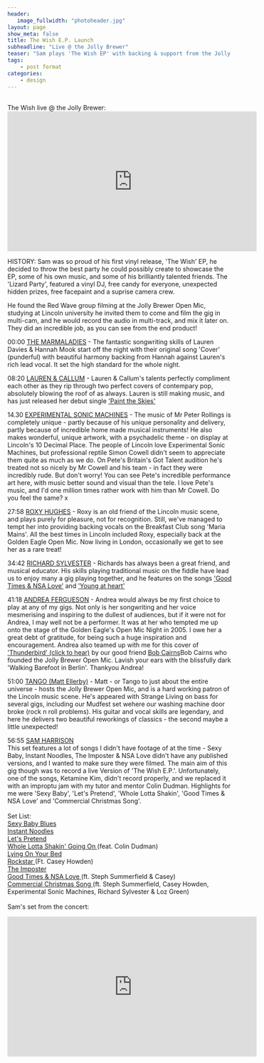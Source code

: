 ```yaml
---
header:
   image_fullwidth: "photoheader.jpg"
layout: page
show_meta: false
title: The Wish E.P. Launch
subheadline: "Live @ the Jolly Brewer"
teaser: "Sam plays 'The Wish EP' with backing & support from the Jolly Brewer family"
tags:
    - post format
categories:
    - design 
---
```

<!--more-->
<br>
 The Wish live @ the Jolly Brewer:<br>
 <iframe width="560" height="315" src="https://www.youtube.com/embed/JK2jhnZVMZI" frameborder="0" allowfullscreen></iframe>
 
HISTORY:
Sam was so proud of his first vinyl release, 'The Wish' EP, he decided to throw the best party he could possibly create to showcase the EP, some of his own music, and some of his brilliantly talented friends. The 'Lizard Party', featured a vinyl DJ, free candy for everyone, unexpected hidden prizes, free facepaint and a suprise camera crew.
 
He found the Red Wave group filming at the Jolly Brewer Open Mic, studying at Lincoln university he invited them to come and film the gig in multi-cam, and he would record the audio in multi-track, and mix it later on. They did an incredible job, as you can see from the end product! 

00:00
<a href="https://youtu.be/JK2jhnZVMZI">THE MARMALADIES</a> - The fantastic songwriting skills of Lauren Davies & Hannah Mook start off the night with their original song 'Cover' (punderful) with beautiful harmony backing from Hannah against Lauren's rich lead vocal. It set the high standard for the whole night.<br>

08:20
<a href="https://www.facebook.com/laurenrycroftmusician/">LAUREN & CALLUM</a> - Lauren & Callum's talents perfectly compliment each other as they rip through two perfect covers of contempary pop, absolutely blowing the roof of as always. Lauren is still making music, and has just released her debut single <a href="https://youtu.be/odbiqkA2-lQ">'Paint the Skies'</a> 

14.30
<a href="https://www.facebook.com/Experimental-Sonic-Machines-545357728887794/">EXPERIMENTAL SONIC MACHINES</a> - The music of Mr Peter Rollings is completely unique - partly because of his unique personality and delivery, partly because of incredible home made musical instruments! He also makes wonderful, unique artwork, with a psychadelic theme - on display at Lincoln's 10 Decimal Place. The people of Lincoln love Experimental Sonic Machines, but professional reptile Simon Cowell didn't seem to appreciate them quite as much as we do. On Pete's Britain's Got Talent audition he's treated not so nicely by Mr Cowell and his team - in fact they were incredibly rude. But don't worry! You can see Pete's incredible performance art here, with music better sound and visual than the tele. I love Pete's music, and I'd one million times rather work with him than Mr Cowell. Do you feel the same? x

27:58
<a href="https://youtu.be/mrUWPCKtDOg">ROXY HUGHES</a> - Roxy is an old friend of the Lincoln music scene, and  plays purely for pleasure, not for recognition. Still, we've managed to tempt her into providing backing vocals on the Breakfast Club song 'Maria Mains'. All the best times in Lincoln included Roxy, especially back at the Golden Eagle Open Mic. Now living in London, occasionally we get to see her as a rare treat!  

34:42
<a href="https://soundcloud.com/richard-the-fiddler">RICHARD SYLVESTER</a> - Richards has always been a great friend, and musical educator. His skills playing traditional music on the fiddle have lead us to enjoy many a gig playing together, and he features on the songs  <a href="https://youtu.be/tWTPK-vymFQ">'Good Times & NSA Love'</a> and <a href="https://youtu.be/7zW2UKTn-gM">'Young at heart'</a>

41:18
<a href="https://youtu.be/O4vCanHtutU">ANDREA FERGUESON</a> - Andrea would always be my first choice to play at any of my gigs. Not only is her songwriting and her voice mesmerising and inspiring to the dullest of audiences, but if it were not for Andrea, I may well not be a performer. It was at her who tempted me up onto the stage of the Golden Eagle's Open Mic Night in 2005. I owe her a great debt of gratitude, for being such a huge inspiration and encouragement. Andrea also teamed up with me for this cover of <a href="https://youtu.be/rtuWfQoe0eo">'Thunderbird' (click to hear)</a> by our good friend <a href="https://soundcloud.com/bob-cairns">Bob Cairns</a>Bob Cairns who founded the Jolly Brewer Open Mic. Lavish your ears with the blissfully dark 'Walking Barefoot in Berlin'. Thankyou Andrea!

51:00
<a href="https://www.facebook.com/tangoellerbymusic/">TANGO (Matt Ellerby)</a> - Matt - or Tango to just about the entire universe - hosts the Jolly Brewer Open Mic, and is a hard working patron of the Lincoln music scene. He's appeared with Strange Living on bass for several gigs, including our Mudfest set wehere our washing machine door broke (rock n roll problems). His guitar and vocal skills are legendary, and here he delivers two beautiful reworkings of classics - the second maybe a little unexpected!

56:55
<a href="https://www.facebook.com/samofthex/">SAM HARRISON</a><br>
This set features a lot of songs I didn't have footage of at the time - Sexy Baby, Instant Noodles, The Imposter & NSA Love didn't have any published versions, and I wanted to make sure they were filmed. The main aim of this gig though was to record a live Version of 'The Wish E.P.'. Unfortunately, one of the songs, Ketamine Kim, didn't record properly, and we replaced it with an improptu jam with my tutor and mentor Colin Dudman. Highlights for me were 'Sexy Baby', 'Let's Pretend', 'Whole Lotta Shakin', 'Good Times & NSA Love' and 'Commercial Christmas Song'.<br><br>
Set List:<br>
<a href="https://youtu.be/RU9xW6M8WoA">Sexy Baby Blues</a><br>
<a href="https://youtu.be/uDboi2GO7Mc">Instant Noodles</a><br>
<a href="https://youtu.be/5DGYQ5tHVKQ">Let's Pretend</a><br>
<a href="https://youtu.be/OSJ31u_1ptM">Whole Lotta Shakin' Going On </a>(feat. Colin Dudman)<br>
<a href="https://youtu.be/cTcnr5yjGhc">Lying On Your Bed</a><br>
<a href="https://youtu.be/zstZae9SFGI">Rockstar </a>(Ft. Casey Howden)<br>
<a href="https://youtu.be/Hb0kHBryApk">The Imposter</a><br>
<a href="https://youtu.be/XEvme3n_yRA">Good Times & NSA Love </a>(ft. Steph Summerfield & Casey)<br>
<a href="https://youtu.be/2SGblTSHQkw">Commercial Christmas Song </a>(ft. Steph Summerfield, Casey Howden, Experimental Sonic Machines, Richard Sylvester & Loz Green)<br><br>
 Sam's set from the concert:<br>
 <iframe width="560" height="315" src="https://www.youtube.com/embed/Asn0sb6FpK8" frameborder="0" allowfullscreen></iframe>
 <br>


